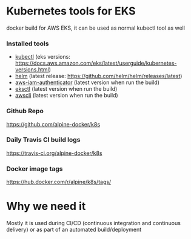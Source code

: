 # Kubernetes tools for EKS

docker build for AWS EKS, it can be used as normal kubectl tool as well

### Installed tools

- [kubectl](https://kubernetes.io/docs/tasks/tools/install-kubectl/) (eks versions: https://docs.aws.amazon.com/eks/latest/userguide/kubernetes-versions.html)
- [helm](https://github.com/helm/helm) (latest release: https://github.com/helm/helm/releases/latest)
- [aws-iam-authenticator](https://github.com/kubernetes-sigs/aws-iam-authenticator) (latest version when run the build)
- [eksctl](https://github.com/weaveworks/eksctl) (latest version when run the build)
- [awscli](https://github.com/aws/aws-cli) (latest version when run the build)

### Github Repo

https://github.com/alpine-docker/k8s

### Daily Travis CI build logs

https://travis-ci.org/alpine-docker/k8s

### Docker image tags

https://hub.docker.com/r/alpine/k8s/tags/

# Why we need it

Mostly it is used during CI/CD (continuous integration and continuous delivery) or as part of an automated build/deployment
